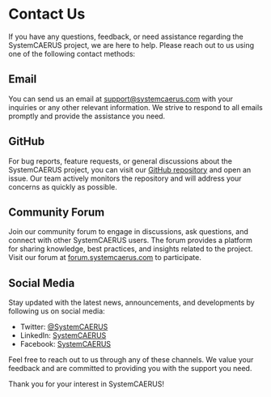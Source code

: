 # Contact Us

If you have any questions, feedback, or need assistance regarding the SystemCAERUS project, we are here to help. Please reach out to us using one of the following contact methods:

## Email

You can send us an email at [support@systemcaerus.com](mailto:support@systemcaerus.com) with your inquiries or any other relevant information. We strive to respond to all emails promptly and provide the assistance you need.

## GitHub

For bug reports, feature requests, or general discussions about the SystemCAERUS project, you can visit our [GitHub repository](https://github.com/systemcaerus) and open an issue. Our team actively monitors the repository and will address your concerns as quickly as possible.

## Community Forum

Join our community forum to engage in discussions, ask questions, and connect with other SystemCAERUS users. The forum provides a platform for sharing knowledge, best practices, and insights related to the project. Visit our forum at [forum.systemcaerus.com](https://forum.systemcaerus.com) to participate.

## Social Media

Stay updated with the latest news, announcements, and developments by following us on social media:

- Twitter: [@SystemCAERUS](https://twitter.com/SystemCAERUS)
- LinkedIn: [SystemCAERUS](https://www.linkedin.com/company/systemcaerus)
- Facebook: [SystemCAERUS](https://www.facebook.com/SystemCAERUS)

Feel free to reach out to us through any of these channels. We value your feedback and are committed to providing you with the support you need.

Thank you for your interest in SystemCAERUS!